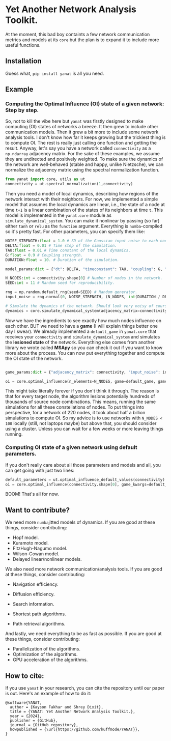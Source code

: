 # Yet Another Network Analysis Toolkit.
At the moment, this bad boy containts a few network communication metrics and models at its `core` but the plan is to expand it to include more useful functions.

## Installation
Guess what, `pip install yanat` is all you need.

## Example

### Computing the Optimal Influence (OI) state of a given network: Step by step.
So, not to kill the vibe here but `yanat` was firstly designed to make computing (OI) states of networks a breeze. It then grew to include other communication models. Then it grew a bit more to include some network analysis tools. I don't know how far it keeps growing but the trickiest thing is to compute OI. The rest is really just calling one function and getting the result. 
Anyway, let's say you have a network called `connectivity` as a `np.ndarray` adjacency matrix. For the sake of these examples, we assume they are undirected and positively weighted. To make sure the dynamics of the network are well-behaved (stable and happy, unlike Nietzsche), we can normalize the adjacency matrix using the spectral normalization function.

```python
from yanat import core, utils as ut
connectivity = ut.spectral_normalization(1,connectivity)
```

Then you need a model of local dynamics, describing how regions of the network interact with their neighbors. For now, we implemented a simple model that assumes the local dynamics are linear, i.e., the state of a node at time `t+1` is a linear combination of the states of its neighbors at time `t`. This model is implemented in the `yanat.core` module as `simulate_dynamical_system`. You can make it nonlinear by passing (so far) either ``tanh`` or ``relu`` as the `function` argument. Everything is `numba`-compiled so it's pretty fast. For other parameters, you can specify them like: 

```python
NOISE_STRENGTH:float = 1.0 # SD of the Gaussian input noise to each node.
DELTA:float = 0.01 # Time step of the simulation.
TAU:float = 0.01 # Time constant of the local dynamics.
G:float = 0.9 # Coupling strength.
DURATION:float = 10. # Duration of the simulation.

model_params:dict = {"dt": DELTA, "timeconstant": TAU, "coupling": G, "duration": DURATION}

N_NODES:int = connectivity.shape[0] # Number of nodes in the network.
SEED:int = 11 # Random seed for reproducibility.

rng = np.random.default_rng(seed=SEED) # Random generator.
input_noise = rng.normal(0, NOISE_STRENGTH, (N_NODES, int(DURATION / DELTA)))

# Simulate the dynamics of the network. Should look very noisy of course. As long as you don't see NaNs or massive values, you're good.
dynamics = core.simulate_dynamical_system(adjacency_matrix=connectivity, input_matrix=input_noise, function=core.identity, **model_params)
```

Now we have the ingredients to see exactly how much nodes influence on each other. BUT we need to have a **game** (I will explain things better one day I swear). We already implemented a `default_game` in `yanat.core` that receives your `connectivity` and `simulate_dynamical_system` and simulates the **lesioned state** of the network. Everything else comes from another library we wrote called **MSApy** so you can check it out if you want to know more about the process. You can now put everything together and compute the OI state of the network.

```python

game_params:dict = {"adjacency_matrix": connectivity, "input_noise": input_noise, "model_params": model_params}

oi = core.optimal_influence(n_elements=N_NODES, game=default_game, game_kwargs=game_params)
```

This might take literally forever if you don't think it through. The reason is that for every target node, the algorithm lesions potentially hundreds of thousands of source node combinations. This means, running the same simulations for all these constellations of nodes. To put things into perspective, for a network of 220 nodes, it took about half a billion simulations to compute OI. So my advice is to use networks with `N_NODES < 100` locally (still, not laptops maybe) but above that, you should consider using a cluster. Unless you can wait for a few weeks or more leaving things running.

### Computing OI state of a given network using default parameters.
If you don't really care about all those parameters and models and all, you can get going with just two lines:

```python
default_parameters = ut.optimal_influence_default_values(connectivity)
oi = core.optimal_influence(connectivity.shape[0], game_kwargs=default_parameters)
```
BOOM! That's all for now.

## Want to contribute?
We need more `numba`jitted models of dynamics. If you are good at these things, consider contributing:

- Hopf model.
- Kuramoto model.
- FitzHugh-Nagumo model.
- Wilson-Cowan model.
- Delayed linear/nonlinear models.

We also need more network communication/analysis tools. If you are good at these things, consider contributing:

- Navigation efficiency.
- Diffusion efficiency.
- Search information.

- Shortest path algorithms.
- Path retrieval algorithms.

And lastly, we need everything to be as fast as possible. If you are good at these things, consider contributing:

- Parallelization of the algorithms.
- Optimization of the algorithms.
- GPU acceleration of the algorithms.

## How to cite:
If you use `yanat` in your research, you can cite the repository until our paper is out. Here's an example of how to do it:

```
@software{YANAT,
  author = {Kayson Fakhar and Shrey Dixit},
  title = {YANAT: Yet Another Network Analysis Toolkit.},
  year = {2024},
  publisher = {GitHub},
  journal = {GitHub repository},
  howpublished = {\url{https://github.com/kuffmode/YANAT}},
}
```
